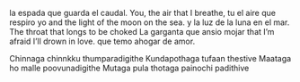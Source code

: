la espada que guarda el caudal.
You, the air that I breathe,
tu el aire que respiro yo
and the light of the moon on the sea.
y la luz de la luna en el mar.
The throat that longs to be choked
La garganta que ansio mojar
that I’m afraid I’ll drown in love.
que temo ahogar de amor.




Chinnaga chinnkku thumparadigithe
Kundapothaga tufaan thestive
Maataga ho malle poovunadigithe
Mutaga pula thotaga painochi padithive
